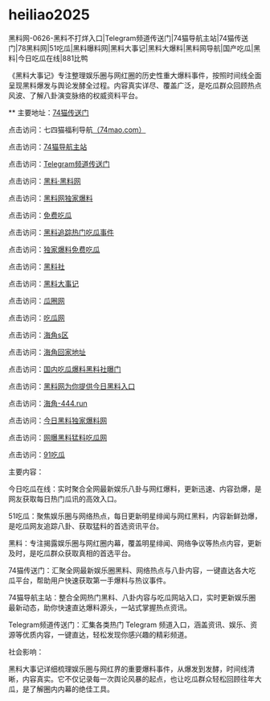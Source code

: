 # heiliao2025
黑料网-0626-黑料不打烊入口|Telegram频道传送门|74猫导航主站|74猫传送门|78黑料网|51吃瓜|黑料曝料网|黑料大事记|黑料大爆料|黑料网导航|国产吃瓜|黑料|今日吃瓜在线|881比鸭

《黑料大事记》专注整理娱乐圈与网红圈的历史性重大爆料事件，按照时间线全面呈现黑料爆发与舆论发酵全过程。内容真实详尽、覆盖广泛，是吃瓜群众回顾热点风波、了解八卦演变脉络的权威资料平台。

** 主要地址：<a href="https://74mao.com/">74猫传送门</a>

点击访问：七四猫福利导航<a href="https://74mao.com/">（74mao.com）</a>

点击访问：<a href="https://74mao.com/">74猫导航主站</a>

点击访问：<a href="https://74mao.com/">Telegram频道传送门</a>

点击访问：<a href="https://heiliaolvzlu3.pages.dev">黑料·黑料网</a>

点击访问：<a href="https://heiliaoyvnrda.pages.dev">黑料网独家爆料</a>

点击访问：<a href="https://heiliaoxey7ic.pages.dev">免费吃瓜</a>

点击访问：<a href="https://heiliaoal51na.pages.dev">黑料追踪热门吃瓜事件</a>

点击访问：<a href="https://heiliaoavkush.pages.dev">独家爆料免费吃瓜</a>

点击访问：<a href="https://hl148-670.pages.dev/">黑料社</a>

点击访问：<a href="https://hl34.pages.dev/">黑料大事记</a>

点击访问：<a href="https://cg5-01.pages.dev/">瓜圈网</a>

点击访问：<a href="https://hl162.pages.dev/">吃瓜网</a>

点击访问：<a href="https://hj-05.pages.dev/">海角s区</a>

点击访问：<a href="https://hj-161.pages.dev/">海角回家地址</a>

点击访问：<a href="https://hl128.pages.dev/">国内吃瓜爆料黑料社曝门</a>

点击访问：<a href="https://hl198.pages.dev/">黑料网为你提供今日黑料入口</a>

点击访问：<a href="https://hj-63.pages.dev/">海角-444.run</a>

点击访问：<a href="https://jinriheiliaodu-01.pages.dev/">今日黑料独家爆料网</a>

点击访问：<a href="https://wangbaoheiliaomeng01.pages.dev/">网曝黑料猛料吃瓜网</a>

点击访问：<a href="https://91chiguazhongxin.pages.dev/">91吃瓜</a>

主要内容：

今日吃瓜在线：实时聚合全网最新娱乐八卦与网红爆料，更新迅速、内容劲爆，是网友获取每日热门瓜讯的高效入口。

51吃瓜：聚焦娱乐圈与网络热点，每日更新明星绯闻与网红黑料，内容新鲜劲爆，是吃瓜网友追踪八卦、获取猛料的首选资讯平台。

黑料：专注揭露娱乐圈与网红圈内幕，覆盖明星绯闻、网络争议等热点内容，更新及时，是吃瓜群众获取真相的首选平台。

74猫传送门：汇聚全网最新娱乐圈黑料、网络热点与八卦内容，一键直达各大吃瓜平台，帮助用户快速获取第一手爆料与热议事件。

74猫导航主站：整合全网热门黑料、八卦内容与吃瓜网站入口，实时更新娱乐圈最新动态，助你快速直达爆料源头，一站式掌握热点资讯。

Telegram频道传送门：汇集各类热门 Telegram 频道入口，涵盖资讯、娱乐、资源等优质内容，一键直达，轻松发现你感兴趣的精彩频道。

社会影响：

黑料大事记详细梳理娱乐圈与网红界的重要爆料事件，从爆发到发酵，时间线清晰，内容真实。它不仅记录每一次舆论风暴的起点，也让吃瓜群众轻松回顾往年大瓜，是了解圈内内幕的绝佳工具。

<span style="display:none;">[Canonical link](https://github.com/Aman20250626/Aman2）</span>
